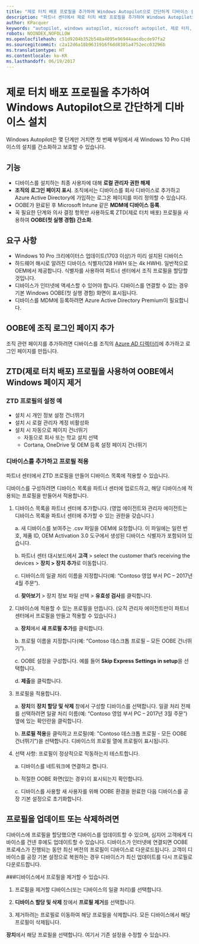 ```yaml
---
title: "제로 터치 배포 프로필을 추가하여 Windows Autopilot으로 간단하게 디바이스 설치 | 파트너 센터"
description: "파트너 센터에서 제로 터치 배포 프로필을 추가하여 Windows Autopilot으로 간단하게 디바이스 설치"
author: KPacquer
keywords: "autopilot, windows autopilot, microsoft autopilot, 제로 터치, 제로 터치 배포, oobe, 로그인 화면"
robots: NOINDEX,NOFOLLOW
ms.openlocfilehash: c51d9204b352b548a4095e96944aacdbcde97fa2
ms.sourcegitcommit: c2a12d6a18b9631916f6dd8301a4752ecc03296b
ms.translationtype: HT
ms.contentlocale: ko-KR
ms.lasthandoff: 06/19/2017
---
```

# <a name="add-a-zero-touch-deployment-profile-to-simplify-device-setup-with-windows-autopilot"></a>제로 터치 배포 프로필을 추가하여 Windows Autopilot으로 간단하게 디바이스 설치

Windows Autopilot은 몇 단계만 거치면 첫 번째 부팅에서 새 Windows 10 Pro 디바이스의 설치를 간소화하고 보호할 수 있습니다. 

## <a name="features"></a>기능

*  디바이스를 설치하는 최종 사용자에 대해 **로컬 관리자 권한 해제**
*  **조직의 로그인 페이지 표시**. 조직에서는 디바이스를 회사 디바이스로 추가하고 Azure Active Directory에 가입하는 로그온 페이지를 미리 정의할 수 있습니다.
*  OOBE가 완료된 후 Microsoft Intune 같은 **MDM에 디바이스 등록**.
*  꼭 필요한 단계와 의사 결정 항목만 사용하도록 ZTD(제로 터치 배포) 프로필을 사용하여 **OOBE(첫 실행 경험) 간소화**. 

## <a name="requirements"></a>요구 사항

*  Windows 10 Pro 크리에이터스 업데이트(1703 이상)가 미리 설치된 디바이스
*  하드웨어 해시로 알려진 디바이스 식별자(128 HWH 또는 4k HWH). 일반적으로 OEM에서 제공합니다. 식별자를 사용하여 파트너 센터에서 조직 프로필을 할당할 것입니다.
*  디바이스가 인터넷에 액세스할 수 있어야 합니다. 디바이스를 연결할 수 없는 경우 기본 Windows OOBE(첫 실행 경험) 화면이 표시됩니다.
*  디바이스를 MDM에 등록하려면 Azure Active Directory Premium이 필요합니다.

## <a name="add-organization-login-pages-to-oobe"></a>OOBE에 조직 로그인 페이지 추가

조직 관련 페이지를 추가하려면 디바이스를 조직의 [Azure AD 디렉터리](https://go.microsoft.com/fwlink/?linkid=848958)에 추가하고 로그인 페이지를 만듭니다.


## <a name="remove--windows-pages-from-oobe-with-a-zero-touch-deployment-ztd-profile"></a>ZTD(제로 터치 배포) 프로필을 사용하여 OOBE에서 Windows 페이지 제거

### <a name="examples-of-settings-in-a-ztd-profile"></a>ZTD 프로필의 설정 예
*  설치 시 개인 정보 설정 건너뛰기
*  설치 시 로컬 관리자 계정 비활성화
*  설치 시 자동으로 페이지 건너뛰기
   *  자동으로 회사 또는 학교 설치 선택
   *  Cortana, OneDrive 및 OEM 등록 설정 페이지 건너뛰기

### <a name="add-devices-and-apply-a-profile"></a>디바이스를 추가하고 프로필 적용

파트너 센터에서 ZTD 프로필을 만들어 디바이스 목록에 적용할 수 있습니다.

디바이스를 구성하려면 디바이스 목록을 파트너 센터에 업로드하고, 해당 디바이스에 적용되는 프로필을 만들어서 적용합니다.

1.  디바이스 목록을 파트너 센터에 추가합니다. (영업 에이전트와 관리자 에이전트는 디바이스 목록을 파트너 센터에 추가할 수 있는 권한을 갖습니다.)

    a.  새 디바이스를 보여주는 .csv 파일을 OEM에 요청합니다. 이 파일에는 일련 번호, 제품 ID, OEM Activation 3.0 도구에서 생성된 디바이스 식별자가 포함되어 있습니다. 

    b.  파트너 센터 대시보드에서 **고객** > select the customer that’s receiving the devices > **장치 > 장치 추가**로 이동합니다.

    c.  디바이스의 일괄 처리 이름을 지정합니다(예: “Contoso 영업 부서 PC – 2017년 4월 주문”). 

    d.  **찾아보기** > 장치 정보 파일 선택 > **유효성 검사**를 클릭합니다.

2.  디바이스에 적용할 수 있는 프로필을 만듭니다. (오직 관리자 에이전트만이 파트너 센터에서 프로필을 만들고 적용할 수 있습니다.)

    a.  **장치**에서 **새 프로필 추가**를 클릭합니다.

    b.  프로필 이름을 지정합니다(예: “Contoso 데스크톱 프로필 – 모든 OOBE 건너뛰기”).

    c.  OOBE 설정을 구성합니다. 예를 들어 **Skip Express Settings in setup**을 선택합니다.

    d.  **제출**을 클릭합니다.

3.  프로필을 적용합니다.

    a.  **장치**의 **장치 할당 및 삭제** 창에서 구성할 디바이스를 선택합니다. 일괄 처리 전체를 선택하려면 일괄 처리 이름(예: “Contoso 영업 부서 PC – 2017년 3월 주문”) 옆에 있는 확인란을 클릭합니다.

    b.  **프로필 적용**을 클릭하고 프로필(예: "Contoso 데스크톱 프로필 - 모든 OOBE 건너뛰기")을 선택합니다. 디바이스의 프로필 열에 프로필이 표시됩니다.

4.  선택 사항: 프로필이 정상적으로 작동하는지 테스트합니다.

    a.  디바이스를 네트워크에 연결하고 켭니다.

    b.  적절한 OOBE 화면(있는 경우)이 표시되는지 확인합니다.

    c.  디바이스를 사용할 새 사용자를 위해 OOBE 환경을 완료한 다음 디바이스를 공장 기본 설정으로 초기화합니다.


## <a name="to-update-or-delete-a-profile"></a>프로필을 업데이트 또는 삭제하려면 

디바이스에 프로필을 할당했으면 디바이스를 업데이트할 수 있으며, 심지어 고객에게 디바이스를 건넨 후에도 업데이트할 수 있습니다. 디바이스가 인터넷에 연결되면 OOBE 프로세스가 진행되는 동안 최신 버전의 프로필이 디바이스로 다운로드됩니다. 고객이 디바이스를 공장 기본 설정으로 복원하는 경우 디바이스가 최신 업데이트를 다시 프로필로 다운로드합니다. 

###<a name="you-can-remove-a-profile-from-a-device"></a>디바이스에서 프로필을 제거할 수 있습니다.
1. 프로필을 제거할 디바이스(또는 디바이스의 일괄 처리)를 선택합니다. 

2. **디바이스 할당 및 삭제** 창에서 **프로필 제거**를 선택합니다.

3. 제거하려는 프로필로 이동하여 해당 프로필을 삭제합니다. 모든 디바이스에서 해당 프로필이 삭제됩니다.


**장치**에서 해당 프로필을 선택합니다. 여기서 기존 설정을 수정할 수 있습니다.


